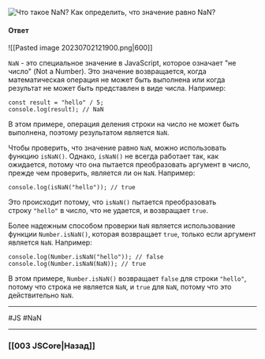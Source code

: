 ![Что такое `NaN`? Как определить, что значение равно `NaN`?](https://youtu.be/IooJ3P2VUYs?t=266)

#### Ответ

![[Pasted image 20230702121900.png|600]]

`NaN` - это специальное значение в JavaScript, которое означает "не число" (Not a Number). Это значение возвращается, когда математическая операция не может быть выполнена или когда результат не может быть представлен в виде числа. Например:

```
const result = "hello" / 5;
console.log(result); // NaN
```

В этом примере, операция деления строки на число не может быть выполнена, поэтому результатом является `NaN`.

Чтобы проверить, что значение равно `NaN`, можно использовать функцию `isNaN()`. Однако, `isNaN()` не всегда работает так, как ожидается, потому что она пытается преобразовать аргумент в число, прежде чем проверить, является ли он `NaN`. Например:

```
console.log(isNaN("hello")); // true
```

Это происходит потому, что `isNaN()` пытается преобразовать строку `"hello"` в число, что не удается, и возвращает `true`.

Более надежным способом проверки `NaN` является использование функции `Number.isNaN()`, которая возвращает `true`, только если аргумент является `NaN`. Например:

```
console.log(Number.isNaN("hello")); // false
console.log(Number.isNaN(NaN)); // true
```

В этом примере, `Number.isNaN()` возвращает `false` для строки `"hello"`, потому что строка не является `NaN`, и `true` для `NaN`, потому что это действительно `NaN`.

___
#JS #NaN

___

### [[003 JSCore|Назад]]